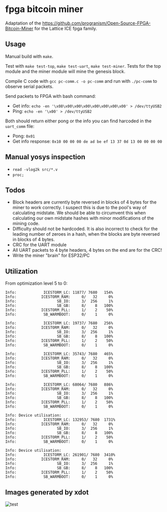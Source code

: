 # fpga bitcoin miner

Adaptation of the https://github.com/progranism/Open-Source-FPGA-Bitcoin-Miner for the Lattice ICE fpga family.

## Usage

Manual build with `make`.

Test with `make test-top`, `make test-uart`, `make test-miner`. Tests for the top module and the miner module will mine the genesis block.

Compile C code with `gcc pc-comm.c -o pc-comm`  and run with `./pc-comm` to observe serial packets.

Send packets to FPGA with bash command:
  - Get info: `echo -en '\x08\x00\x00\x00\x00\x00\x00\x00' > /dev/ttyUSB2`
  - Ping: `echo -en '\x00' > /dev/ttyUSB2`

Both should return either pong or the info you can find harcoded in the `uart_comm` file:
  - Pong: `0x01`
  - Get info response: `0x10 00 00 00 de ad be ef 13 37 0d 13 00 00 00 00`

## Manual yosys inspection
- `read -vlog2k src/*.v`
- `proc;`

## Todos

- Block headers are currently byte reversed in blocks of 4 bytes for the miner to work correctly. I suspect this is due to the pool's way of calculating midstate. We should be able to circumvent this when calculating our own midstate hashes with minor modifications of the mining code.
- Difficulty should not be hardcoded. It is also incorrect to check for the leading number of zeroes in a hash, when the blocks are byte reversed in blocks of 4 bytes.
- CRC for the UART module
- All UART packets to 4 byte headers, 4 bytes on the end are for the CRC!
- Write the miner "brain" for ESP32/PC

## Utilization

From optimization level 5 to 0:

```
Info: 	         ICESTORM_LC: 11877/ 7680   154%
Info: 	        ICESTORM_RAM:     0/   32     0%
Info: 	               SB_IO:     3/  256     1%
Info: 	               SB_GB:     8/    8   100%
Info: 	        ICESTORM_PLL:     1/    2    50%
Info: 	         SB_WARMBOOT:     0/    1     0%
```

```
Info: 	         ICESTORM_LC: 19737/ 7680   256%
Info: 	        ICESTORM_RAM:     0/   32     0%
Info: 	               SB_IO:     3/  256     1%
Info: 	               SB_GB:     8/    8   100%
Info: 	        ICESTORM_PLL:     1/    2    50%
Info: 	         SB_WARMBOOT:     0/    1     0%
```

```
Info: 	         ICESTORM_LC: 35743/ 7680   465%
Info: 	        ICESTORM_RAM:     0/   32     0%
Info: 	               SB_IO:     3/  256     1%
Info: 	               SB_GB:     8/    8   100%
Info: 	        ICESTORM_PLL:     1/    2    50%
Info: 	         SB_WARMBOOT:     0/    1     0%
```

```
Info: 	         ICESTORM_LC: 68064/ 7680   886%
Info: 	        ICESTORM_RAM:     0/   32     0%
Info: 	               SB_IO:     3/  256     1%
Info: 	               SB_GB:     8/    8   100%
Info: 	        ICESTORM_PLL:     1/    2    50%
Info: 	         SB_WARMBOOT:     0/    1     0%
```

```
Info: Device utilisation:
Info: 	         ICESTORM_LC: 132953/ 7680  1731%
Info: 	        ICESTORM_RAM:     0/   32     0%
Info: 	               SB_IO:     3/  256     1%
Info: 	               SB_GB:     8/    8   100%
Info: 	        ICESTORM_PLL:     1/    2    50%
Info: 	         SB_WARMBOOT:     0/    1     0%
```

```
Info: Device utilisation:
Info: 	         ICESTORM_LC: 261901/ 7680  3410%
Info: 	        ICESTORM_RAM:     0/   32     0%
Info: 	               SB_IO:     3/  256     1%
Info: 	               SB_GB:     8/    8   100%
Info: 	        ICESTORM_PLL:     1/    2    50%
Info: 	         SB_WARMBOOT:     0/    1     0%
```

## Images generated by xdot

![test](https://github.com/xtrinch/fpga-bitcoin-miner/blob/master/images/top-design.jpg)
